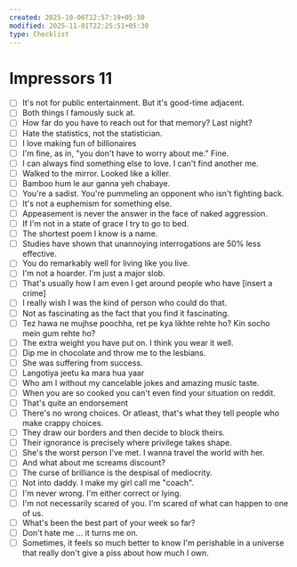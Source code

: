 ```yaml
---
created: 2025-10-06T12:57:19+05:30
modified: 2025-11-01T22:25:51+05:30
type: Checklist
---
```


# Impressors 11

- [ ] It's not for public entertainment. But it's good-time adjacent.
- [ ] Both things I famously suck at.
- [ ] How far do you have to reach out for that memory? Last night?
- [ ] Hate the statistics, not the statistician.
- [ ] I love making fun of billionaires
- [ ] I'm fine, as in, "you don't have to worry about me." Fine.
- [ ] I can always find something else to love. I can't find another me.
- [ ] Walked to the mirror. Looked like a killer.
- [ ] Bamboo hum le aur ganna yeh chabaye.
- [ ] You're a sadist. You're pummeling an opponent who isn't fighting back.
- [ ] It's not a euphemism for something else.
- [ ] Appeasement is never the answer in the face of naked aggression.
- [ ] If I'm not in a state of grace I try to go to bed.
- [ ] The shortest poem I know is a name.
- [ ] Studies have shown that unannoying interrogations are 50% less effective.
- [ ] You do remarkably well for living like you live.
- [ ] I'm not a hoarder. I'm just a major slob.
- [ ] That's usually how I am even I get around people who have [insert a crime]
- [ ] I really wish I was the kind of person who could do that.
- [ ] Not as fascinating as the fact that you find it fascinating.
- [ ] Tez hawa ne mujhse poochha, ret pe kya likhte rehte ho? Kin socho mein gum rehte ho?
- [ ] The extra weight you have put on. I think you wear it well.
- [ ] Dip me in chocolate and throw me to the lesbians.
- [ ] She was suffering from success.
- [ ] Langotiya jeetu ka mara hua yaar
- [ ] Who am I without my cancelable jokes and amazing music taste.
- [ ] When you are so cooked you can't even find your situation on reddit.
- [ ] That's quite an endorsement
- [ ] There's no wrong choices. Or atleast, that's what they tell people who make crappy choices.
- [ ] They draw our borders and then decide to block theirs.
- [ ] Their ignorance is precisely where privilege takes shape.
- [ ] She's the worst person I've met. I wanna travel the world with her.
- [ ] And what about me screams discount?
- [ ] The curse of brilliance is the despisal of mediocrity.
- [ ] Not into daddy. I make my girl call me "coach".
- [ ] I'm never wrong. I'm either correct or lying.
- [ ] I'm not necessarily scared of you. I'm scared of what can happen to one of us.
- [ ] What's been the best part of your week so far?
- [ ] Don't hate me ...  it turns me on.
- [ ] Sometimes, it feels so much better to know I'm perishable in a universe that really don't give a piss about how much I own.
